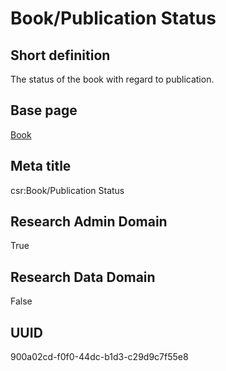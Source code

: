 # Book/Publication Status
## Short definition
The status of the book with regard to publication.
## Base page
[Book](../Objects/Book.md)
## Meta title
csr:Book/Publication Status
## Research Admin Domain
True
## Research Data Domain
False
## UUID
900a02cd-f0f0-44dc-b1d3-c29d9c7f55e8
